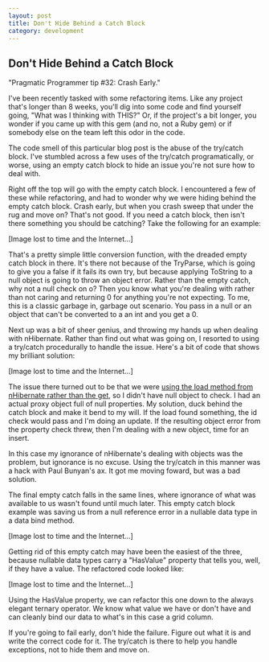 ```yaml
---
layout: post
title: Don't Hide Behind a Catch Block
category: development
---
```

## Don't Hide Behind a Catch Block

"Pragmatic Programmer tip #32: Crash Early."

I've been recently tasked with some refactoring items. Like any project that's longer than 8 weeks, you'll dig into some code and find yourself going, "What was I thinking with THIS?" Or, if the project's a bit longer, you wonder if you came up with this gem (and no, not a Ruby gem) or if somebody else on the team left this odor in the code.

The code smell of this particular blog post is the abuse of the try/catch block. I've stumbled across a few uses of the try/catch programatically, or worse, using an empty catch block to hide an issue you're not sure how to deal with.

Right off the top will go with the empty catch block. I encountered a few of these while refactoring, and had to wonder why we were hiding behind the empty catch block. Crash early, but when you crash sweep that under the rug and move on? That's not good. If you need a catch block, then isn't there something you should be catching? Take the following for an example:

[Image lost to time and the Internet...]

That's a pretty simple little conversion function, with the dreaded empty catch block in there. It's there not because of the TryParse, which is going to give you a false if it fails its own try, but because applying ToString to a null object is going to throw an object error. Rather than the empty catch, why not a null check on o? Then you know what you're dealing with rather than not caring and returning 0 for anything you're not expecting. To me, this is a classic garbage in, garbage out scenario. You pass in a null or an object that can't be converted to a an int and you get a 0.

Next up was a bit of sheer genius, and throwing my hands up when dealing with nHibernate. Rather than find out what was going on, I resorted to using a try/catch procedurally to handle the issue. Here's a bit of code that shows my brilliant solution:

[Image lost to time and the Internet...]

The issue there turned out to be that we were [using the load method from nHibernate rather than the get](http://toddkaufman.blogspot.com/2008/02/failing-to-fail-early.html), so I didn't have null object to check. I had an actual proxy object full of null properties. My solution, duck behind the catch block and make it bend to my will. If the load found something, the id check would pass and I'm doing an update. If the resulting object error from the property check threw, then I'm dealing with a new object, time for an insert.

In this case my ignorance of nHibernate's dealing with objects was the problem, but ignorance is no excuse. Using the try/catch in this manner was a hack with Paul Bunyan's ax. It got me moving foward, but was a bad solution.

The final empty catch falls in the same lines, where ignorance of what was available to us wasn't found until much later. This empty catch block example was saving us from a null reference error in a nullable data type in a data bind method.

[Image lost to time and the Internet...]

Getting rid of this empty catch may have been the easiest of the three, because nullable data types carry a "HasValue" property that tells you, well, if they have a value. The refactored code looked like:

[Image lost to time and the Internet...]

Using the HasValue property, we can refactor this one down to the always elegant ternary operator. We know what value we have or don't have and can cleanly bind our data to what's in this case a grid column.

If you're going to fail early, don't hide the failure. Figure out what it is and write the correct code for it. The try/catch is there to help you handle exceptions, not to hide them and move on.

